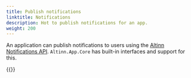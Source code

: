 ```yaml
---
title: Publish notifications
linktitle: Notifications
description: Hot to publish notifications for an app.
weight: 200
---
```


An application can publish notifications to users using the [Altinn Notifications API](/notifications).
`Altinn.App.Core` has built-in interfaces and support for this.

{{<children />}}
